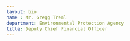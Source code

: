 ```yaml
---
layout: bio
name : Mr. Gregg Treml
department: Environmental Protection Agency
title: Deputy Chief Financial Officer
---
```

 

 
